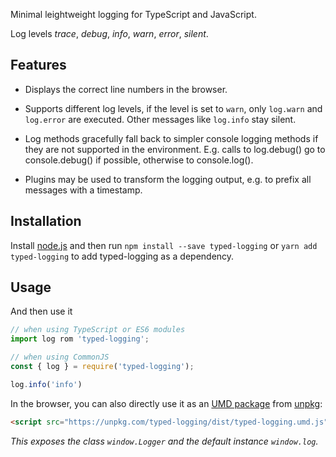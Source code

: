 
Minimal leightweight logging for TypeScript and JavaScript.  

Log levels *trace*, *debug*, *info*, *warn*, *error*, *silent*.


## Features

* Displays the correct line numbers in the browser.

* Supports different log levels, if the level is set to `warn`, only `log.warn` and `log.error` are executed. Other messages like `log.info` stay silent.

* Log methods gracefully fall back to simpler console logging methods if they are not supported in the environment. E.g. calls to log.debug() go to console.debug() if possible, otherwise to console.log().

* Plugins may be used to transform the logging output, e.g. to prefix all messages with a timestamp.


## Installation
Install [node.js](nodejs.org) and then run `npm install --save typed-logging` or `yarn add typed-logging` to add typed-logging as a dependency.


## Usage

And then use it
```javascript
// when using TypeScript or ES6 modules
import log rom 'typed-logging';

// when using CommonJS
const { log } = require('typed-logging');

log.info('info')
```

In the browser, you can also directly use it as an [UMD package](https://github.com/umdjs/umd) from [unpkg](https://unpkg.com):

```html
<script src="https://unpkg.com/typed-logging/dist/typed-logging.umd.js"></script>
```

*This exposes the class `window.Logger` and the default instance `window.log`.*
